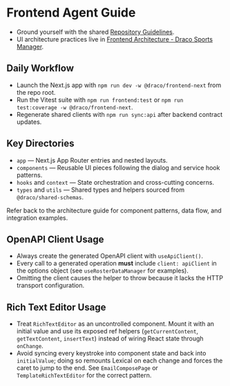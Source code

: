 # Frontend Agent Guide

- Ground yourself with the shared [Repository Guidelines](../../AGENTS.md).
- UI architecture practices live in [Frontend Architecture - Draco Sports Manager](./FRONTEND_ARCHITECTURE.md).

## Daily Workflow
- Launch the Next.js app with `npm run dev -w @draco/frontend-next` from the repo root.
- Run the Vitest suite with `npm run frontend:test` or `npm run test:coverage -w @draco/frontend-next`.
- Regenerate shared clients with `npm run sync:api` after backend contract updates.

## Key Directories
- `app` — Next.js App Router entries and nested layouts.
- `components` — Reusable UI pieces following the dialog and service hook patterns.
- `hooks` and `context` — State orchestration and cross-cutting concerns.
- `types` and `utils` — Shared types and helpers sourced from `@draco/shared-schemas`.

Refer back to the architecture guide for component patterns, data flow, and integration examples.

## OpenAPI Client Usage
- Always create the generated OpenAPI client with `useApiClient()`.
- Every call to a generated operation **must** include `client: apiClient` in the options object (see `useRosterDataManager` for examples).
- Omitting the client causes the helper to throw because it lacks the HTTP transport configuration.

## Rich Text Editor Usage
- Treat `RichTextEditor` as an uncontrolled component. Mount it with an initial value and use its exposed ref helpers (`getCurrentContent`, `getTextContent`, `insertText`) instead of wiring React state through `onChange`.
- Avoid syncing every keystroke into component state and back into `initialValue`; doing so remounts Lexical on each change and forces the caret to jump to the end. See `EmailComposePage` or `TemplateRichTextEditor` for the correct pattern.
